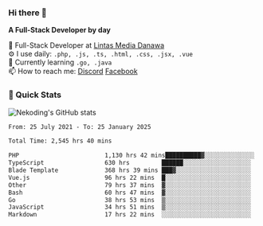 ### Hi there 👋

**A Full-Stack Developer by day**

🔭 Full-Stack Developer at [Lintas Media Danawa](https://www.lintasmediadanawa.com/)  
⚙️ I use daily: `.php, .js, .ts, .html, .css, .jsx, .vue`  
🌱 Currently learning `.go, .java`  
📫 How to reach me: [Discord](https://discordapp.com/users/984448732999327766)  [Facebook](https://fb.me/tyvandi)  

### 🚀 Quick Stats  

![Nekoding's GitHub stats](https://github-readme-stats.vercel.app/api?username=nekoding&show_icons=true)

<!--START_SECTION:waka-->

```txt
From: 25 July 2021 - To: 25 January 2025

Total Time: 2,545 hrs 40 mins

PHP                        1,130 hrs 42 mins██████████▓░░░░░░░░░░░░░░   43.07 %
TypeScript                 630 hrs         ██████░░░░░░░░░░░░░░░░░░░   24.00 %
Blade Template             368 hrs 39 mins ███▓░░░░░░░░░░░░░░░░░░░░░   14.04 %
Vue.js                     96 hrs 22 mins  █░░░░░░░░░░░░░░░░░░░░░░░░   03.67 %
Other                      79 hrs 37 mins  ▓░░░░░░░░░░░░░░░░░░░░░░░░   03.03 %
Bash                       60 hrs 47 mins  ▓░░░░░░░░░░░░░░░░░░░░░░░░   02.32 %
Go                         38 hrs 53 mins  ▒░░░░░░░░░░░░░░░░░░░░░░░░   01.48 %
JavaScript                 34 hrs 51 mins  ▒░░░░░░░░░░░░░░░░░░░░░░░░   01.33 %
Markdown                   17 hrs 22 mins  ░░░░░░░░░░░░░░░░░░░░░░░░░   00.66 %
```

<!--END_SECTION:waka-->

<!--
**nekoding/nekoding** is a ✨ _special_ ✨ repository because its `README.md` (this file) appears on your GitHub profile.

Here are some ideas to get you started:

- 🔭 I’m currently working on ...
- 🌱 I’m currently learning ...
- 👯 I’m looking to collaborate on ...
- 🤔 I’m looking for help with ...
- 💬 Ask me about ...
- 📫 How to reach me: ...
- 😄 Pronouns: ...
- ⚡ Fun fact: ...
-->
